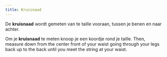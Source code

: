 ```yaml
---
title: Kruisnaad
---
```


De **kruisnaad** wordt gemeten van te taille vooraan, tussen je benen en naar achter.

Om je **kruisnaad** te meten knoop je een koordje rond je taille. Then, measure down from the center front of your waist going through your legs back up to the back until you meet the string at your waist.

